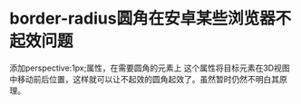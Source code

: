 # border-radius圆角在安卓某些浏览器不起效问题

添加perspective:1px;属性，在需要圆角的元素上
这个属性将目标元素在3D视图中移动前后位置，这样就可以让不起效的圆角起效了。虽然暂时仍然不明白其原理。